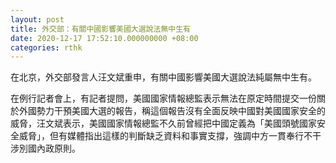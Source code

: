 ```yaml
---
layout: post
title: 外交部：有關中國影響美國大選說法無中生有
date: 2020-12-17 17:52:10.000000000 +08:00
categories: rthk
---
```


在北京，外交部發言人汪文斌重申，有關中國影響美國大選說法純屬無中生有。

在例行記者會上，有記者提問，美國國家情報總監表示無法在原定時間提交一份關於外國勢力干預美國大選的報告，稱這個報告沒有全面反映中國對美國國家安全的威脅，汪文斌表示，美國國家情報總監不久前曾經把中國定義為「美國頭號國家安全威脅」，但有媒體指出這樣的判斷缺乏資料和事實支撐，強調中方一貫奉行不干涉別國內政原則。
